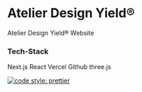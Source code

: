 # Atelier Design Yield®

Atelier Design Yield® Website




### Tech-Stack
Next.js
React
Vercel
Github
three.js

[![code style: prettier](https://img.shields.io/badge/code_style-prettier-ff69b4.svg?style=flat-square)](https://github.com/prettier/prettier)
